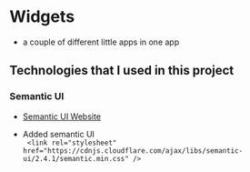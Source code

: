 # Widgets

- a couple of different little apps in one app

## Technologies that I used in this project

### Semantic UI

- [Semantic UI Website](https://semantic-ui.com/)

- Added semantic UI  
  ` <link rel="stylesheet" href="https://cdnjs.cloudflare.com/ajax/libs/semantic-ui/2.4.1/semantic.min.css" />`
